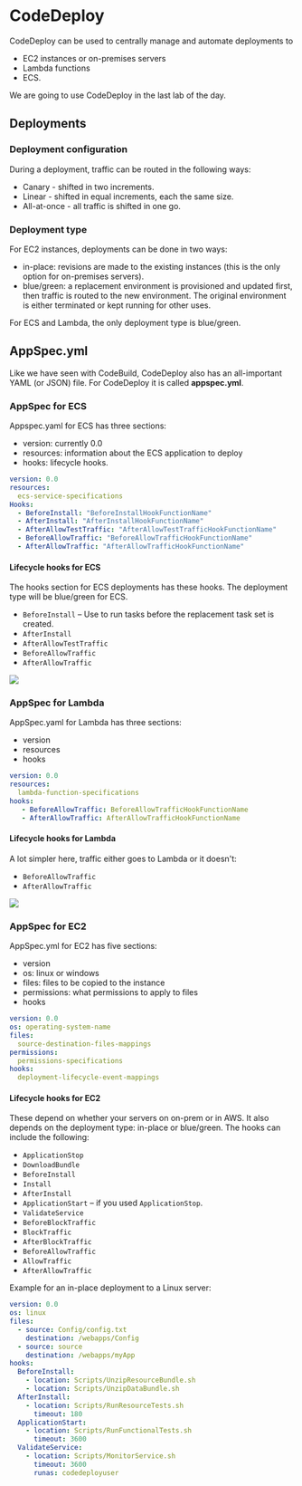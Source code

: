 # CodeDeploy

CodeDeploy can be used to centrally manage and automate deployments to&#x20;

* EC2 instances or on-premises servers
* Lambda functions&#x20;
* ECS.

We are going to use CodeDeploy in the last lab of the day.&#x20;

## Deployments

### Deployment configuration &#x20;

During a deployment, traffic can be routed in the following ways:

* Canary - shifted in two increments.&#x20;
* Linear - shifted in equal increments, each the same size.&#x20;
* All-at-once - all traffic is shifted in one go.&#x20;

### Deployment type

For EC2 instances, deployments can be done in two ways:

* in-place: revisions are made to the existing instances (this is the only option for on-premises servers).&#x20;
* blue/green: a replacement environment is provisioned and updated first, then traffic is routed to the new environment. The original environment is either terminated or kept running for other uses.&#x20;

For ECS and Lambda, the only deployment type is blue/green.&#x20;

## AppSpec.yml

Like we have seen with CodeBuild, CodeDeploy also has an all-important YAML (or JSON) file. For CodeDeploy it is called **appspec.yml**.&#x20;

### AppSpec for ECS&#x20;

Appspec.yaml for ECS has three sections:

* version: currently 0.0
* resources: information about the ECS application to deploy
* hooks: lifecycle hooks.

```yaml
version: 0.0
resources: 
  ecs-service-specifications
Hooks:
  - BeforeInstall: "BeforeInstallHookFunctionName"
  - AfterInstall: "AfterInstallHookFunctionName"
  - AfterAllowTestTraffic: "AfterAllowTestTrafficHookFunctionName"
  - BeforeAllowTraffic: "BeforeAllowTrafficHookFunctionName"
  - AfterAllowTraffic: "AfterAllowTrafficHookFunctionName"
```

#### Lifecycle hooks for ECS

The hooks section for ECS deployments has these hooks. The deployment type will be blue/green for ECS.&#x20;

* `BeforeInstall` – Use to run tasks before the replacement task set is created.
* `AfterInstall`&#x20;
* `AfterAllowTestTraffic`&#x20;
* `BeforeAllowTraffic`&#x20;
* `AfterAllowTraffic`&#x20;

![](<../../.gitbook/assets/image (204).png>)

### AppSpec for Lambda

AppSpec.yaml for Lambda has three sections:

* version
* resources
* hooks

```yaml
version: 0.0
resources: 
  lambda-function-specifications
hooks:
   - BeforeAllowTraffic: BeforeAllowTrafficHookFunctionName
   - AfterAllowTraffic: AfterAllowTrafficHookFunctionName
```

#### Lifecycle hooks for Lambda

A lot simpler here, traffic either goes to Lambda or it doesn't:

* `BeforeAllowTraffic`&#x20;
* `AfterAllowTraffic`&#x20;

![](<../../.gitbook/assets/image (82).png>)

### AppSpec for EC2

AppSpec.yml for EC2 has five sections:

* version
* os: linux or windows&#x20;
* files: files to be copied to the instance
* permissions: what permissions to apply to files
* hooks

```yaml
version: 0.0
os: operating-system-name
files:
  source-destination-files-mappings
permissions:
  permissions-specifications
hooks:
  deployment-lifecycle-event-mappings
```

#### Lifecycle hooks for EC2

These depend on whether your servers on on-prem or in AWS. It also depends on the deployment type: in-place or blue/green. The hooks can include the following:

* `ApplicationStop`
* `DownloadBundle`&#x20;
* `BeforeInstall`
* `Install`&#x20;
* `AfterInstall`&#x20;
* `ApplicationStart` – if you used `ApplicationStop`.
* `ValidateService`
* `BeforeBlockTraffic`&#x20;
* `BlockTraffic`&#x20;
* `AfterBlockTraffic`&#x20;
* `BeforeAllowTraffic`
* `AllowTraffic`&#x20;
* `AfterAllowTraffic`

Example for an in-place deployment to a Linux server:

```yaml
version: 0.0
os: linux
files:
  - source: Config/config.txt
    destination: /webapps/Config
  - source: source
    destination: /webapps/myApp
hooks:
  BeforeInstall:
    - location: Scripts/UnzipResourceBundle.sh
    - location: Scripts/UnzipDataBundle.sh
  AfterInstall:
    - location: Scripts/RunResourceTests.sh
      timeout: 180
  ApplicationStart:
    - location: Scripts/RunFunctionalTests.sh
      timeout: 3600
  ValidateService:
    - location: Scripts/MonitorService.sh
      timeout: 3600
      runas: codedeployuser

```
